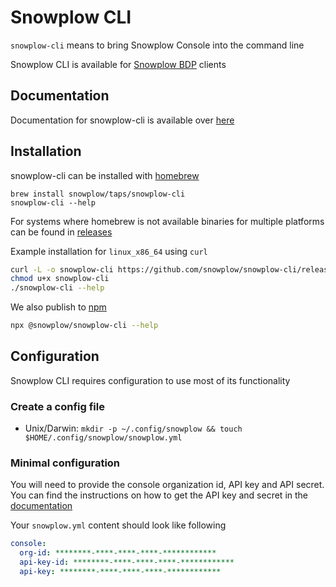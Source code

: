 # Snowplow CLI

`snowplow-cli` means to bring Snowplow Console into the command line

<!-- TODO: Add screenshot -->

Snowplow CLI is available for [Snowplow BDP](https://docs.snowplow.io/docs/feature-comparison/) clients

## Documentation

Documentation for snowplow-cli is available over [here](https://docs.snowplow.io/docs/understanding-tracking-design/managing-your-data-structures/cli/)

## Installation

snowplow-cli can be installed with [homebrew](https://brew.sh/)

```
brew install snowplow/taps/snowplow-cli
snowplow-cli --help
```

For systems where homebrew is not available binaries for multiple platforms can be found in [releases](https://github.com/snowplow/snowplow-cli/releases)

Example installation for `linux_x86_64` using `curl`

```bash
curl -L -o snowplow-cli https://github.com/snowplow/snowplow-cli/releases/latest/download/snowplow-cli_linux_x86_64
chmod u+x snowplow-cli
./snowplow-cli --help
```

We also publish to [npm](https://www.npmjs.com/package/@snowplow/snowplow-cli)

```bash
npx @snowplow/snowplow-cli --help
```

## Configuration

Snowplow CLI requires configuration to use most of its functionality

### Create a config file

- Unix/Darwin: `mkdir -p ~/.config/snowplow && touch $HOME/.config/snowplow/snowplow.yml`
<!-- TODO: Windows -->

### Minimal configuration

You will need to provide the console organization id, API key and API secret.
You can find the instructions on how to get the API key and secret in the [documentation](https://docs.snowplow.io/docs/using-the-snowplow-console/managing-console-api-authentication/#credentials-ui-v3)

Your `snowplow.yml` content should look like following

```yaml
console:
  org-id: ********-****-****-****-************
  api-key-id: ********-****-****-****-************
  api-key: ********-****-****-****-************
```
